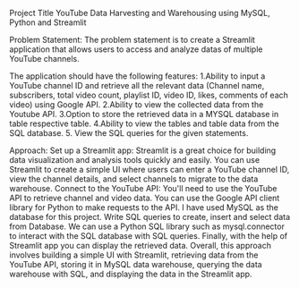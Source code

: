 Project Title YouTube Data Harvesting and Warehousing using MySQL, Python and Streamlit

Problem Statement: 
The problem statement is to create a Streamlit application that allows users to access and analyze datas of multiple YouTube channels. 

The application should have the following features: 
1.Ability to input a YouTube channel ID and retrieve all the relevant data (Channel name, subscribers, total video count, playlist ID, video ID, likes, comments of each video) using Google API. 2.Ability to view the collected data from the Youtube API. 3.Option to store the retrieved data in a MYSQL database in table respective table. 4.Ability to view the tables and table data from the SQL database. 5. View the SQL queries for the given statements.

Approach: Set up a Streamlit app: Streamlit is a great choice for building data visualization and analysis tools quickly and easily. You can use Streamlit to create a simple UI where users can enter a YouTube channel ID, view the channel details, and select channels to migrate to the data warehouse. Connect to the YouTube API: You'll need to use the YouTube API to retrieve channel and video data. You can use the Google API client library for Python to make requests to the API. I have used MySQL as the database for this project. Write SQL queries
to create, insert and select data from Database. We can use a Python SQL library such as mysql.connector to interact with the SQL database with SQL queries. Finally, with the help of
Streamlit app you can display the retrieved data. Overall, this approach involves building a simple UI with Streamlit, retrieving data from the YouTube API, storing it in MySQL data warehouse, querying the data warehouse with SQL, and displaying the data in the Streamlit app.
